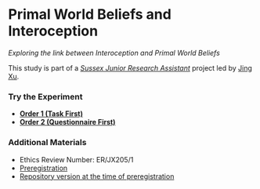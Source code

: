 # Primal World Beliefs and Interoception

*Exploring the link between Interoception and Primal World Beliefs*

This study is part of a [*Sussex Junior Research Assistant*](https://realitybending.github.io/jobs/assistant/) project led by [Jing Xu](https://github.com/JingxiongXu).

### Try the Experiment

- [**Order 1 (Task First)**](https://realitybending.github.io/InteroceptionPrimals/experiment/TaskFirst.html)
- [**Order 2 (Questionnaire First)**](https://realitybending.github.io/InteroceptionPrimals/experiment/QuestionnaireFirst.html)

### Additional Materials

- Ethics Review Number: ER/JX205/1
- [Preregistration](https://osf.io/4snct)
- [Repository version at the time of preregistration](https://github.com/RealityBending/InteroceptionPrimals/releases/tag/0.1)
